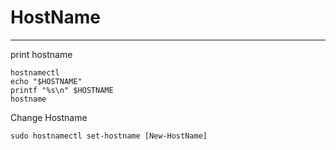 # HostName

---

print hostname

    hostnamectl
    echo "$HOSTNAME"
    printf "%s\n" $HOSTNAME
    hostname
    

Change Hostname

    sudo hostnamectl set-hostname [New-HostName]